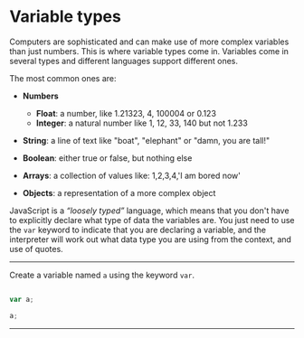 # Variable types

Computers are sophisticated and can make use of more complex variables than just numbers. This is where variable types come in. Variables come in several types and different languages support different ones.

The most common ones are:

* **Numbers**
    * **Float**: a number, like 1.21323, 4, 100004 or 0.123
    * **Integer**: a natural number like 1, 12, 33, 140 but not 1.233

* **String**: a line of text like "boat", "elephant" or "damn, you are tall!"

* **Boolean**: either true or false, but nothing else

* **Arrays**: a collection of values like: 1,2,3,4,'I am bored now'

* **Objects**: a representation of a more complex object

JavaScript is a *“loosely typed”* language, which means that you don't have to explicitly declare what type of data the variables are. You just need to use the ```var``` keyword to indicate that you are declaring a variable, and the interpreter will work out what data type you are using from the context, and use of quotes.



---

Create a variable named `a` using the keyword `var`.

```js

```

```js
var a;
```

```js
a;
```

---
